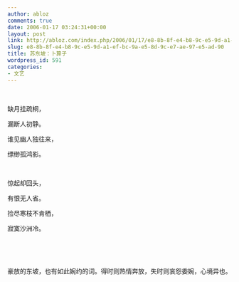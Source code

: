 ```yaml
---
author: abloz
comments: true
date: 2006-01-17 03:24:31+00:00
layout: post
link: http://abloz.com/index.php/2006/01/17/e8-8b-8f-e4-b8-9c-e5-9d-a1-ef-bc-9a-e5-8d-9c-e7-ae-97-e5-ad-90/
slug: e8-8b-8f-e4-b8-9c-e5-9d-a1-ef-bc-9a-e5-8d-9c-e7-ae-97-e5-ad-90
title: 苏东坡：卜算子
wordpress_id: 591
categories:
- 文艺
---
```


 




缺月挂疏桐，




漏断人初静。




谁见幽人独往来，




缥缈孤鸿影。




 




惊起却回头，




有恨无人省。




捡尽寒枝不肯栖，




寂寞沙洲冷。




 




 




豪放的东坡，也有如此婉约的词。得时则热情奔放，失时则哀怨委婉，心境异也。
